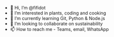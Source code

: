 - 👋 Hi, I’m @fifidot
- 👀 I’m interested in plants, coding and cooking
- 🌱 I’m currently learning Git, Python & Node.js
- 💞️ I’m looking to collaborate on sustainability
- 📫 How to reach me  - Teams, email, WhatsApp

<!---
fifidot/fifidot is a ✨ special ✨ repository because its `README.md` (this file) appears on your GitHub profile.
You can click the Preview link to take a look at your changes.
--->

